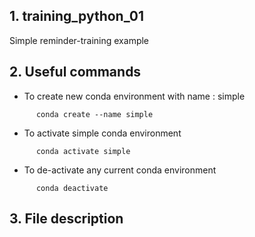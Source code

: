 ## 1. training_python_01

Simple reminder-training example


## 2. Useful commands

   * To create new conda environment with name : simple
```
      conda create --name simple
```

   * To activate simple conda environment
```
      conda activate simple
```

   * To de-activate any current conda environment
```
      conda deactivate
```

## 3. File description


